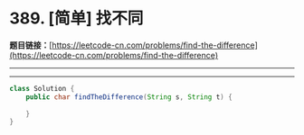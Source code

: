 # 389. [简单] 找不同

**题目链接：**[https://leetcode-cn.com/problems/find-the-difference](https://leetcode-cn.com/problems/find-the-difference)

---

<Cards card="leetcode_389_find-the-difference"></Cards>

---

```java
class Solution {
    public char findTheDifference(String s, String t) {
        
    }
}
```